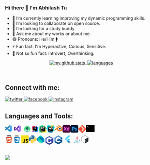 ### Hi there 👋 I'm Abhilash Tu
- 🌱 I’m currently learning improving my dynamic programming skills.
- 👯 I’m looking to collaborate on open source.
- 🤔 I’m looking for a study buddy.
- 💬 Ask me about my works or about me.
- 😄 Pronouns: He/Him 🚹
- ⚡ Fun fact: I'm Hyperactive, Curious, Sensitive.
- 🤨 Not so fun fact: Introvert, Overthinking.
<!-- status codes -->
<a align="center" href="https://abhilashtuofficial.github.io">
    <p align="center">
    <img src="https://github-readme-stats.vercel.app/api?username=abhilashtuofficial&show_icons=true&theme=midnight-purple" alt="my github stats" width="420"/>&nbsp;
                <img src="https://github-readme-stats.vercel.app/api/top-langs/?username=abhilashtuofficial&layout=compact&theme=midnight-purple" alt="languages" height="165">
    </p>
</a>

<br/>

## Connect with me:  
<a href="https://twitter.com/Abhilash_TU" target="_blank">
<img src=https://img.shields.io/badge/twitter-%2300acee.svg?&style=for-the-badge&logo=twitter&logoColor=white alt=twitter style="margin-bottom: 5px;" />
</a>
<a href="https://www.facebook.com/Abhilashtuofficial" target="_blank">
<img src=https://img.shields.io/badge/facebook-%232E87FB.svg?&style=for-the-badge&logo=facebook&logoColor=white alt=facebook style="margin-bottom: 5px;" />
</a>
<a href="https://www.instagram.com/abhilash_tu/" target="_blank">
<img src=https://img.shields.io/badge/instagram-%23000000.svg?&style=for-the-badge&logo=instagram&logoColor=white alt=instagram style="margin-bottom: 5px;" />
</a>  
<br/>

## Languages and Tools:

[<img align="left" alt="Visual Studio Code" width="22px" src="./logos/tools/vscode.png">][vscode]
[<img align="left" alt="Visual Studio" width="38px" src="./logos/tools/visualstudio.png">][vscode]
[<img align="left" alt="Android studio" width="26px" src="./logos/tools/androidstudio.png">][android]
[<img align="left" alt="Intellij" width="26px" src="./logos/tools/intellij.png">][java]
[<img align="left" alt="Pycharm" width="26px" src="./logos/tools/pycharm.png">][python]
[<img align="left" alt="Webstorm" width="26px" src="./logos/tools/webstorm.png">][web]
[<img align="left" alt="Blender" width="26px" src="./logos/tools/blender.png">][behance]
[<img align="left" alt="Adobe xd" width="26px" src="./logos/tools/xd.png">][behance]
[<img align="left" alt="Photoshop" width="26px" src="./logos/tools/ps.png">][behance]
[<img align="left" alt="Git" width="26px" src="./logos/tools/git.png">][github]
[<img align="left" alt="Terminal" width="28px" src="./logos/tools/terminal.svg">][github]
<br/><br/>
[<img align="left" alt="HTML5" width="26px" src="https://raw.githubusercontent.com/github/explore/80688e429a7d4ef2fca1e82350fe8e3517d3494d/topics/html/html.png">][web]
[<img align="left" alt="CSS3" width="26px" src="https://raw.githubusercontent.com/github/explore/80688e429a7d4ef2fca1e82350fe8e3517d3494d/topics/css/css.png">][web]
[<img align="left" alt="JavaScript" width="26px" src="./logos/tools/javascript.svg">][js]
[<img align="left" alt="python" width="26px" src="./logos/tools/python.png">][python]
[<img align="left" alt="Dart" width="26px" src="./logos/tools/dart.png">][dart]
[<img align="left" alt="C" width="33px" src="./logos/tools/c.png">][c/c++]
[<img align="left" alt="C++" width="26px" src="./logos/tools/cpp.png">][c/c++]
[<img align="left" alt="Flutter" width="36px" src="./logos/tools/flutter.png">][flutter]
[<img align="left" alt="Java" width="26px" src="./logos/tools/java.png">][java]
[<img align="left" alt="Shell" width="26px" src="./logos/tools/shell.png">][shell]
<br/>

[website]: https://abhilashtuofficial.github.io/
[youtube]: https://www.youtube.com/channel/UC8iP2LKB-V1g2jMTbe6Pb4Q
[instagram]: https://www.instagram.com/abhilash_tu/
[linkdein]: https://www.linkedin.com/in/abhilash-tu-160630190/
[vscode]: https://code.visualstudio.com/
[github]: https://github.com/AbhilashTUofficial
[web]: https://github.com/AbhilashTUofficial/Web-development
[js]: https://github.com/AbhilashTUofficial/JavaScript-programming
[python]: https://github.com/AbhilashTUofficial/Python-programming
[dart]: https://github.com/AbhilashTUofficial/CloneApps
[c/c++]: https://github.com/AbhilashTUofficial/Cpp-programming
[flutter]: https://github.com/AbhilashTUofficial/CloneApps
[java]: https://github.com/AbhilashTUofficial/java-programming
[android]: https://github.com/AbhilashTUofficial/CloneApps
[behance]: https://www.behance.net/abhilashstorm
[shell]: https://github.com/AbhilashTUofficial/Shell-scripting
<br/><br/>
![](https://komarev.com/ghpvc/?username=AbhilashTUofficial)
